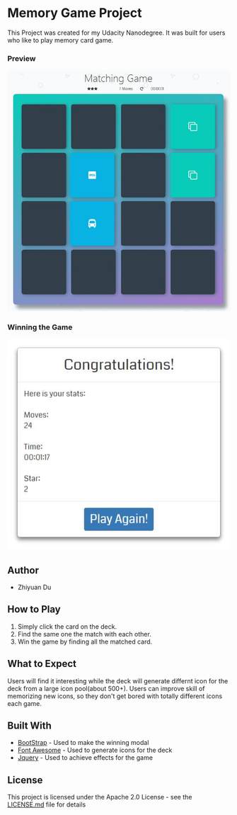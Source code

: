 # Memory Game Project
This Project was created for my Udacity Nanodegree. It was built for users who like to play memory card game.

### Preview
![alt text](https://github.com/lYesterdaYl/Udacity_Frontend/blob/master/Memory%20Game/img/preview.jpg?raw=true)

### Winning the Game
![alt text](https://github.com/lYesterdaYl/Udacity_Frontend/blob/master/Memory%20Game/img/winning.jpg?raw=true)

## Author

* Zhiyuan Du

## How to Play

1. Simply click the card on the deck.
2. Find the same one the match with each other.
3. Win the game by finding all the matched card.

## What to Expect
Users will find it interesting while the deck will generate differnt icon for the deck from a large icon pool(about 500+). Users can improve skill of memorizing new icons, so they don't get bored with totally different icons each game.

## Built With

* [BootStrap](https://getbootstrap.com/) - Used to make the winning modal
* [Font Awesome](https://fontawesome.com/) - Used to generate icons for the deck
* [Jquery](https://jquery.com/) - Used to achieve effects for the game

## License

This project is licensed under the Apache 2.0 License - see the [LICENSE.md](LICENSE.md) file for details